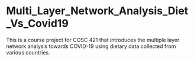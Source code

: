 # Multi_Layer_Network_Analysis_Diet_Vs_Covid19
This is a course project for COSC 421 that introduces the multiple layer network analysis towards COVID-19 using dietary data collected from various countries.
